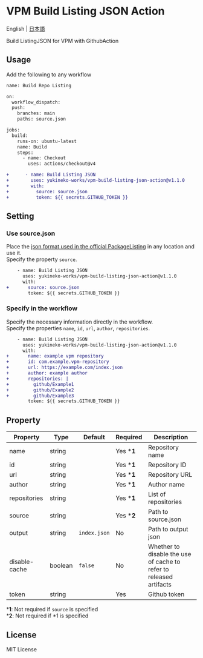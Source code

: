 # VPM Build Listing JSON Action
English | [日本語](README_ja.md)  
  
Build ListingJSON for VPM with GithubAction

## Usage
Add the following to any workflow
```diff
name: Build Repo Listing

on: 
  workflow_dispatch:
  push:
    branches: main
    paths: source.json

jobs:
  build:
    runs-on: ubuntu-latest
    name: Build
    steps:
      - name: Checkout
        uses: actions/checkout@v4

+      - name: Build Listing JSON
+        uses: yukineko-works/vpm-build-listing-json-action@v1.1.0
+        with:
+          source: source.json
+          token: ${{ secrets.GITHUB_TOKEN }}
```

## Setting
### Use source.json
Place the [json format used in the official PackageListing](https://github.com/vrchat-community/template-package-listing/blob/main/source.json) in any location and use it.  
Specify the property `source`.  
```diff
    - name: Build Listing JSON
      uses: yukineko-works/vpm-build-listing-json-action@v1.1.0
      with:
+       source: source.json
        token: ${{ secrets.GITHUB_TOKEN }}
```

### Specify in the workflow
Specify the necessary information directly in the workflow.  
Specify the properties `name`, `id`, `url`, `author`, `repositories`.  
```diff
    - name: Build Listing JSON
      uses: yukineko-works/vpm-build-listing-json-action@v1.1.0
      with:
+       name: example vpm repository
+       id: com.example.vpm-repository
+       url: https://example.com/index.json
+       author: example author
+       repositories: |
+         github/Example1
+         github/Example2
+         github/Example3
        token: ${{ secrets.GITHUB_TOKEN }}
```

## Property

Property | Type | Default | Required | Description
--- | --- | --- | --- | ---
name | string | | Yes ***1** | Repository name
id | string | | Yes ***1** | Repository ID
url | string | | Yes ***1** | Repository URL
author | string | | Yes ***1** | Author name
repositories | string | | Yes ***1** | List of repositories
source | string | | Yes ***2** | Path to source.json
output | string | `index.json` | No | Path to output json
disable-cache | boolean | `false` | No | Whether to disable the use of cache to refer to released artifacts
token | string | | Yes | Github token

***1**: Not required if `source` is specified  
***2**: Not required if *1 is specified

## License
MIT License